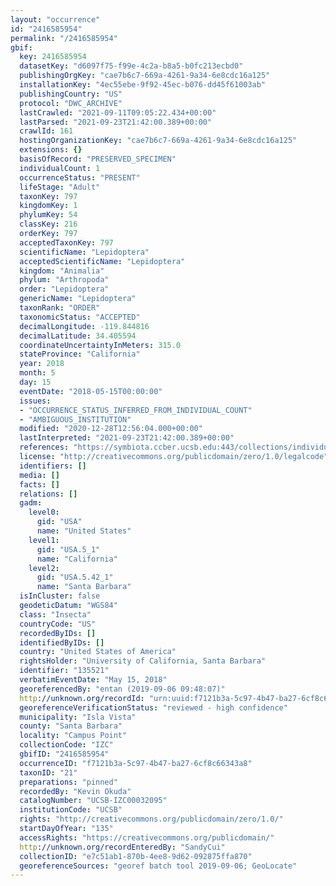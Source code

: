 ```yaml
---
layout: "occurrence"
id: "2416585954"
permalink: "/2416585954"
gbif:
  key: 2416585954
  datasetKey: "d6097f75-f99e-4c2a-b8a5-b0fc213ecbd0"
  publishingOrgKey: "cae7b6c7-669a-4261-9a34-6e8cdc16a125"
  installationKey: "4ec55ebe-9f92-45ec-b076-dd45f61003ab"
  publishingCountry: "US"
  protocol: "DWC_ARCHIVE"
  lastCrawled: "2021-09-11T09:05:22.434+00:00"
  lastParsed: "2021-09-23T21:42:00.389+00:00"
  crawlId: 161
  hostingOrganizationKey: "cae7b6c7-669a-4261-9a34-6e8cdc16a125"
  extensions: {}
  basisOfRecord: "PRESERVED_SPECIMEN"
  individualCount: 1
  occurrenceStatus: "PRESENT"
  lifeStage: "Adult"
  taxonKey: 797
  kingdomKey: 1
  phylumKey: 54
  classKey: 216
  orderKey: 797
  acceptedTaxonKey: 797
  scientificName: "Lepidoptera"
  acceptedScientificName: "Lepidoptera"
  kingdom: "Animalia"
  phylum: "Arthropoda"
  order: "Lepidoptera"
  genericName: "Lepidoptera"
  taxonRank: "ORDER"
  taxonomicStatus: "ACCEPTED"
  decimalLongitude: -119.844816
  decimalLatitude: 34.405594
  coordinateUncertaintyInMeters: 315.0
  stateProvince: "California"
  year: 2018
  month: 5
  day: 15
  eventDate: "2018-05-15T00:00:00"
  issues:
  - "OCCURRENCE_STATUS_INFERRED_FROM_INDIVIDUAL_COUNT"
  - "AMBIGUOUS_INSTITUTION"
  modified: "2020-12-28T12:56:04.000+00:00"
  lastInterpreted: "2021-09-23T21:42:00.389+00:00"
  references: "https://symbiota.ccber.ucsb.edu:443/collections/individual/index.php?occid=135521"
  license: "http://creativecommons.org/publicdomain/zero/1.0/legalcode"
  identifiers: []
  media: []
  facts: []
  relations: []
  gadm:
    level0:
      gid: "USA"
      name: "United States"
    level1:
      gid: "USA.5_1"
      name: "California"
    level2:
      gid: "USA.5.42_1"
      name: "Santa Barbara"
  isInCluster: false
  geodeticDatum: "WGS84"
  class: "Insecta"
  countryCode: "US"
  recordedByIDs: []
  identifiedByIDs: []
  country: "United States of America"
  rightsHolder: "University of California, Santa Barbara"
  identifier: "135521"
  verbatimEventDate: "May 15, 2018"
  georeferencedBy: "entan (2019-09-06 09:48:07)"
  http://unknown.org/recordId: "urn:uuid:f7121b3a-5c97-4b47-ba27-6cf8c66343a8"
  georeferenceVerificationStatus: "reviewed - high confidence"
  municipality: "Isla Vista"
  county: "Santa Barbara"
  locality: "Campus Point"
  collectionCode: "IZC"
  gbifID: "2416585954"
  occurrenceID: "f7121b3a-5c97-4b47-ba27-6cf8c66343a8"
  taxonID: "21"
  preparations: "pinned"
  recordedBy: "Kevin Okuda"
  catalogNumber: "UCSB-IZC00032095"
  institutionCode: "UCSB"
  rights: "http://creativecommons.org/publicdomain/zero/1.0/"
  startDayOfYear: "135"
  accessRights: "https://creativecommons.org/publicdomain/"
  http://unknown.org/recordEnteredBy: "SandyCui"
  collectionID: "e7c51ab1-870b-4ee8-9d62-092875ffa870"
  georeferenceSources: "georef batch tool 2019-09-06; GeoLocate"
---
```

